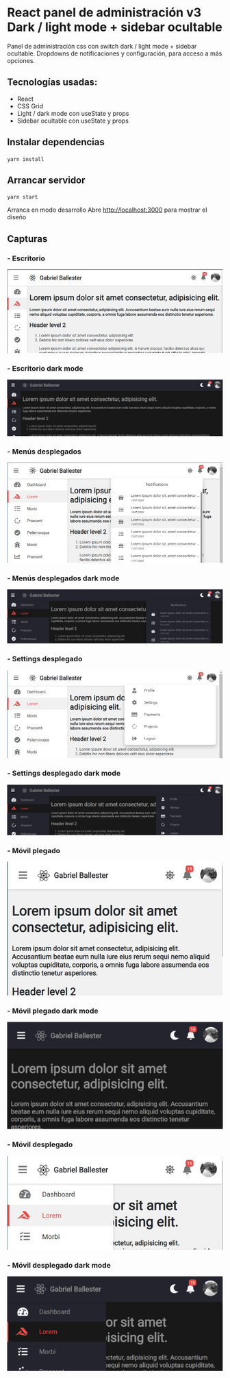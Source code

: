 # React panel de administración v3 Dark / light mode + sidebar ocultable
Panel de administración css con switch dark / light mode + sidebar ocultable.
Dropdowns de notificaciones y configuración, para acceso a más opciones.
## Tecnologías usadas:
- React
- CSS Grid
- Light / dark mode con useState y props
- Sidebar ocultable con useState y props

## Instalar dependencias
`yarn install`

## Arrancar servidor
`yarn start`

Arranca en modo desarrollo
Abre [http://localhost:3000](http://localhost:3000) para mostrar el diseño

## Capturas
### - Escritorio
![Light mode](./screenshots/Screenshot_1.jpg)
### - Escritorio dark mode
![Light mode](./screenshots/Screenshot_1_2.jpg)
### - Menús desplegados
![Dark mode](./screenshots/Screenshot_2.jpg)
### - Menús desplegados dark mode
![Dark mode](./screenshots/Screenshot_2_2.jpg)
### - Settings desplegado
![Dark mode](./screenshots/Screenshot_3.jpg)
### - Settings desplegado dark mode
![Dark mode](./screenshots/Screenshot_3_2.jpg)
### - Móvil plegado
![Light mode](./screenshots/Screenshot_4.jpg)
### - Móvil plegado dark mode
![Light mode](./screenshots/Screenshot_4_2.jpg)
### - Móvil desplegado
![Light mode](./screenshots/Screenshot_5.jpg)
### - Móvil desplegado dark mode
![Light mode](./screenshots/Screenshot_5_2.jpg)
